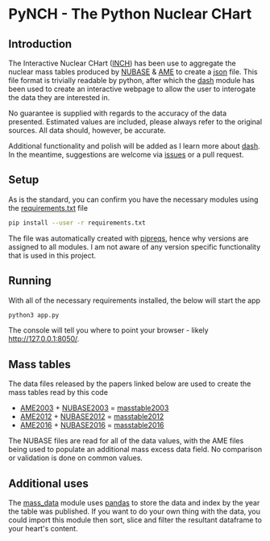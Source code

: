 # PyNCH - The Python Nuclear CHart

## Introduction

The Interactive Nuclear CHart ([INCH](https://github.com/php1ic/inch)) has been use to aggregate the nuclear mass tables produced by [NUBASE](http://amdc.in2p3.fr/web/nubase_en.html) & [AME](https://www-nds.iaea.org/amdc/) to create a [json](https://www.json.org/json-en.html) file.
This file format is trivially readable by python, after which the [dash](https://plotly.com/dash/) module has been used to create an interactive webpage to allow the user to interogate the data they are interested in.

No guarantee is supplied with regards to the accuracy of the data presented.
Estimated values are included, please always refer to the original sources.
All data should, however, be accurate.

Additional functionality and polish will be added as I learn more about [dash](https://plotly.com/dash/).
In the meantime, suggestions are welcome via [issues](https://github.com/php1ic/pynch/issues) or a pull request.

## Setup

As is the standard, you can confirm you have the necessary modules using the [requirements.txt](./requirements.txt) file
```bash
pip install --user -r requirements.txt
```
The file was automatically created with [pipreqs](https://pypi.org/project/pipreqs/), hence why versions are assigned to all modules.
I am not aware of any version specific functionality that is used in this project.

## Running

With all of the necessary requirements installed, the below will start the app
```bash
python3 app.py
```
The console will tell you where to point your browser - likely http://127.0.0.1:8050/.

## Mass tables

The data files released by the papers linked below are used to create the mass tables read by this code
- [AME2003](http://www.sciencedirect.com/science/article/pii/S0375947403018086) + [NUBASE2003](http://www.sciencedirect.com/science/article/pii/S0375947403018074) = [masstable2003](./data/masstable2003.json)
- [AME2012](http://cpc-hepnp.ihep.ac.cn:8080/Jwk_cpc/EN/abstract/abstract2709.shtml) + [NUBASE2012](http://cpc-hepnp.ihep.ac.cn:8080/Jwk_cpc/EN/abstract/abstract2725.shtml) = [masstable2012](./data/masstable2012.json)
- [AME2016](http://cpc-hepnp.ihep.ac.cn:8080/Jwk_cpc/EN/abstract/abstract8344.shtml) + [NUBASE2016](http://cpc-hepnp.ihep.ac.cn:8080/Jwk_cpc/EN/abstract/abstract8343.shtml) = [masstable2016](./data/masstable2016.json)

The NUBASE files are read for all of the data values, with the AME files being used to populate an additional mass excess data field.
No comparison or validation is done on common values.

## Additional uses

The [mass_data](mass_data) module uses [pandas](https://pandas.pydata.org/) to store the data and index by the year the table was published.
If you want to do your own thing with the data, you could import this module then sort, slice and filter the resultant dataframe to your heart's content.
